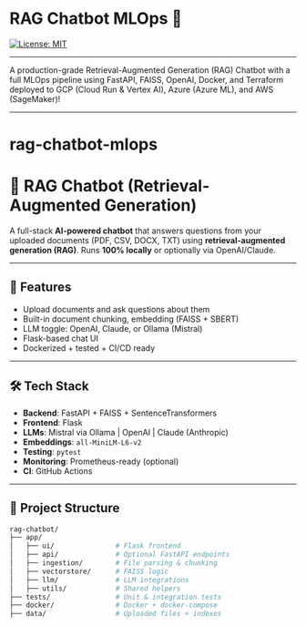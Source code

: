 # RAG Chatbot MLOps 🚀

[![License: MIT](https://img.shields.io/badge/License-MIT-yellow.svg)](https://opensource.org/licenses/MIT)
<!-- [![Build Status](https://github.com/maduoma/rag_chatbot_mlops/actions/workflows/ci.yml/badge.svg)](https://github.com/maduoma/rag_chatbot_mlops/actions)
![Made with Python](https://img.shields.io/badge/Made%20with-Python-1f425f.svg)
[![Issues](https://img.shields.io/github/issues/maduoma/rag_chatbot_mlops.svg)](https://github.com/maduoma/rag_chatbot_mlops/issues)
[![GitHub stars](https://img.shields.io/github/stars/maduoma/rag_chatbot_mlops.svg)](https://github.com/maduoma/rag_chatbot_mlops/stargazers) -->

---

A production-grade Retrieval-Augmented Generation (RAG) Chatbot with a full MLOps pipeline using FastAPI, FAISS, OpenAI, Docker, and Terraform deployed to GCP (Cloud Run & Vertex AI), Azure (Azure ML), and AWS (SageMaker)!

---



# rag-chatbot-mlops

# 🧠 RAG Chatbot (Retrieval-Augmented Generation)

A full-stack **AI-powered chatbot** that answers questions from your uploaded documents (PDF, CSV, DOCX, TXT) using **retrieval-augmented generation (RAG)**. Runs **100% locally** or optionally via OpenAI/Claude.

---

## 🚀 Features

- Upload documents and ask questions about them
- Built-in document chunking, embedding (FAISS + SBERT)
- LLM toggle: OpenAI, Claude, or Ollama (Mistral)
- Flask-based chat UI
- Dockerized + tested + CI/CD ready

---

## 🛠️ Tech Stack

- **Backend**: FastAPI + FAISS + SentenceTransformers
- **Frontend**: Flask
- **LLMs**: Mistral via Ollama | OpenAI | Claude (Anthropic)
- **Embeddings**: `all-MiniLM-L6-v2`
- **Testing**: `pytest`
- **Monitoring**: Prometheus-ready (optional)
- **CI**: GitHub Actions

---

## 📁 Project Structure

```bash
rag-chatbot/
├── app/
│   ├── ui/               # Flask frontend
│   ├── api/              # Optional FastAPI endpoints
│   ├── ingestion/        # File parsing & chunking
│   ├── vectorstore/      # FAISS logic
│   ├── llm/              # LLM integrations
│   ├── utils/            # Shared helpers
├── tests/                # Unit & integration tests
├── docker/               # Docker + docker-compose
├── data/                 # Uploaded files + indexes
